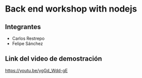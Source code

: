 # Back end workshop with nodejs

## Integrantes
 * Carlos Restrepo
 * Felipe Sánchez

## Link del video de demostración
https://youtu.be/ygGd_Wdd-gE

